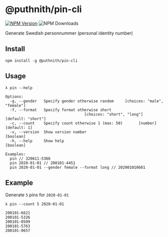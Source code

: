 # @puthnith/pin-cli

[![NPM Version](https://img.shields.io/npm/v/@puthnith/pin-cli)](https://www.npmjs.com/package/@puthnith/pin-cli) ![NPM Downloads](https://img.shields.io/npm/dw/@puthnith/pin-cli)

Generate Swedish personnummer (personal identity number)

## Install

```none
npm install -g @puthnith/pin-cli
```

## Usage

```none
λ pin --help

Options:
  -g, --gender   Specify gender otherwise random     [choices: "male", "female"]
  -f, --format   Specify format otherwise short
                                   [choices: "short", "long"] [default: "short"]
  -c, --count    Specify count otherwise 1 (max: 50)       [number] [default: 1]
  -v, --version  Show version number                                   [boolean]
  -h, --help     Show help                                             [boolean]

Examples:
  pin // 320611-5366
  pin 2020-01-01 // 200101-4451
  pin 2020-01-01 --gender female --format long // 202001010681
```

## Example

Generate `5` pins for `2020-01-01`

```none
λ pin --count 5 2020-01-01

200101-6621
200101-5326
200101-0509
200101-5763
200101-0657
```

